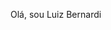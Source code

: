  Olá, sou Luiz Bernardi

<!---
Luizbernardi/Luizbernardi is a ✨ special ✨ repository because its `README.md` (this file) appears on your GitHub profile.
You can click the Preview link to take a look at your changes.
--->
